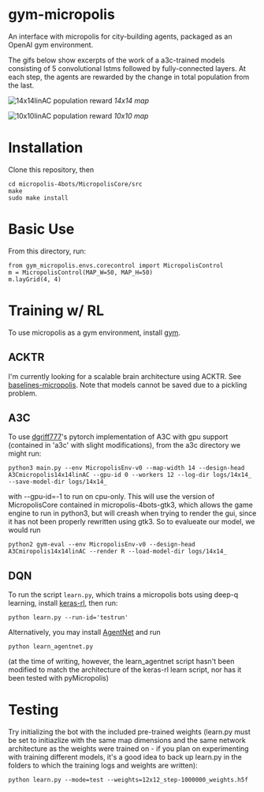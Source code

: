 # gym-micropolis
An interface with micropolis for city-building agents, packaged as an OpenAI gym environment.


The gifs below show excerpts of the work of a a3c-trained models consisting of 5 convolutional lstms followed by fully-connected layers. At each step, the agents are rewarded by the change in total population from the last.

![14x14linAC population reward](https://github.com/smearle/gym-micropolis/blob/master/a3c/demo/14x14linAC.gif)
*14x14 map*

![10x10linAC population reward](https://github.com/smearle/gym-micropolis/blob/master/a3c/demo/10x10linAC.gif)
*10x10 map*

# Installation

Clone this repository, then 
```
cd micropolis-4bots/MicropolisCore/src
make
sudo make install
```

# Basic Use

From this directory, run:
```
from gym_micropolis.envs.corecontrol import MicropolisControl
m = MicropolisControl(MAP_W=50, MAP_H=50)
m.layGrid(4, 4)
```
# Training w/ RL

To use micropolis as a gym environment, install [gym](https://github.com/openai/gym).

## ACKTR

I'm currently looking for a scalable brain architecture using ACKTR. See  [baselines-micropolis](https://github.com/smearle/baselines-micropolis). Note that models cannot be saved due to a pickling problem.

## A3C

To use [dgriff777](https://github.com/dgriff777/rl_a3c_pytorch)'s pytorch implementation of A3C with gpu support (contained in 'a3c' with slight modifications), from the a3c directory we might run:
```
python3 main.py --env MicropolisEnv-v0 --map-width 14 --design-head A3Cmicropolis14x14linAC --gpu-id 0 --workers 12 --log-dir logs/14x14_ --save-model-dir logs/14x14_
```
with --gpu-id=-1 to run on cpu-only. This will use the version of MicropolisCore contained in micropolis-4bots-gtk3, which allows the game engine to run in python3, but will creash when trying to render the gui, since it has not been properly rewritten using gtk3. So to evalueate our model, we would run
```
python2 gym-eval --env MicropolisEnv-v0 --design-head A3Cmiropolis14x14linAC --render R --load-model-dir logs/14x14_
```
## DQN

To run the script `learn.py`, which trains a micropolis bots using deep-q learning, install [keras-rl](https://github.com/keras-rl/keras-rl), then run:
```
python learn.py --run-id='testrun'
```
Alternatively, you may install [AgentNet](https://github.com/yandexdataschool/AgentNet) and run
```
python learn_agentnet.py
```
(at the time of writing, however, the learn_agentnet script hasn't been modified to match the architecture of the keras-rl learn script, nor has it been tested with pyMicropolis)

# Testing

Try initializing the bot with the included pre-trained weights (learn.py must be set to initiazlize with the same map dimensions and the same network architecture as the weights were trained on - if you plan on experimenting with training different models, it's a good idea to back up learn.py in the folders to which the training logs and weights are written):
```
python learn.py --mode=test --weights=12x12_step-1000000_weights.h5f
```
